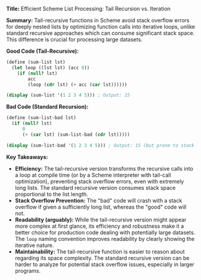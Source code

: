 **Title:** Efficient Scheme List Processing: Tail Recursion vs. Iteration

**Summary:**  Tail-recursive functions in Scheme avoid stack overflow errors for deeply nested lists by optimizing function calls into iterative loops, unlike standard recursive approaches which can consume significant stack space. This difference is crucial for processing large datasets.


**Good Code (Tail-Recursive):**

```scheme
(define (sum-list lst)
  (let loop ((lst lst) (acc 0))
    (if (null? lst)
        acc
        (loop (cdr lst) (+ acc (car lst))))))

(display (sum-list '(1 2 3 4 5))) ; Output: 15
```

**Bad Code (Standard Recursion):**

```scheme
(define (sum-list-bad lst)
  (if (null? lst)
      0
      (+ (car lst) (sum-list-bad (cdr lst)))))

(display (sum-list-bad '(1 2 3 4 5))) ; Output: 15 (but prone to stack overflow with large lists)

```


**Key Takeaways:**

* **Efficiency:** The tail-recursive version transforms the recursive calls into a loop at compile time (or by a Scheme interpreter with tail-call optimization), preventing stack overflow errors, even with extremely long lists. The standard recursive version consumes stack space proportional to the list length.
* **Stack Overflow Prevention:**  The "bad" code will crash with a stack overflow if given a sufficiently long list, whereas the "good" code will not.
* **Readability (arguably):** While the tail-recursive version might appear more complex at first glance, its efficiency and robustness make it a better choice for production code dealing with potentially large datasets.  The `loop` naming convention improves readability by clearly showing the iterative nature.
* **Maintainability:** The tail-recursive function is easier to reason about regarding its space complexity.  The standard recursive version can be harder to analyze for potential stack overflow issues, especially in larger programs.


